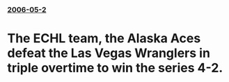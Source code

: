 ### [2006-05-2](/news/2006/05/2/index.md)

#  The ECHL team, the Alaska Aces defeat the Las Vegas Wranglers in triple overtime to win the series 4-2.



